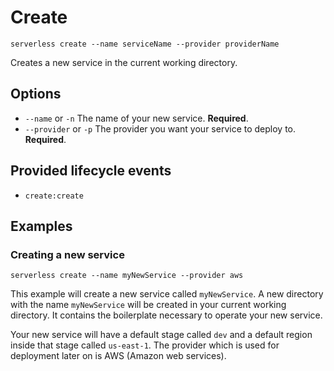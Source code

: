 # Create

```
serverless create --name serviceName --provider providerName
```

Creates a new service in the current working directory.

## Options
- `--name` or `-n` The name of your new service. **Required**.
- `--provider` or `-p` The provider you want your service to deploy to. **Required**.

## Provided lifecycle events
- `create:create`

## Examples

### Creating a new service

```
serverless create --name myNewService --provider aws
```

This example will create a new service called `myNewService`. A new directory with the name `myNewService` will be created
in your current working directory. It contains the boilerplate necessary to operate your new service.

Your new service will have a default stage called `dev` and a default region inside that stage called `us-east-1`.
The provider which is used for deployment later on is AWS (Amazon web services).
